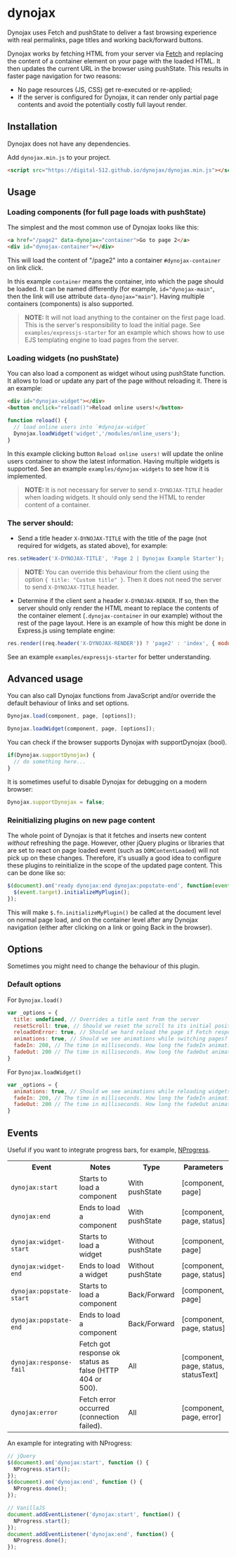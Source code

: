# dynojax
Dynojax uses Fetch and pushState to deliver a fast browsing experience with real permalinks, page titles and working back/forward buttons.

Dynojax works by fetching HTML from your server via [Fetch](https://developer.mozilla.org/en-US/docs/Web/API/Fetch_API) and replacing the content of a container element on your page with the loaded HTML. It then updates the current URL in the browser using pushState. This results in faster page navigation for two reasons:

* No page resources (JS, CSS) get re-executed or re-applied;
* If the server is configured for Dynojax, it can render only partial page contents and avoid the potentially costly full layout render.

## Installation

Dynojax does not have any dependencies.

Add `dynojax.min.js` to your project.
```html
<script src="https://digital-512.github.io/dynojax/dynojax.min.js"></script>
```

## Usage

### Loading components (for full page loads with pushState)
The simplest and the most common use of Dynojax looks like this:

```html
<a href="/page2" data-dynojax="container">Go to page 2</a>
<div id="dynojax-container"></div>
```

This will load the content of "/page2" into a container `#dynojax-container` on link click.

In this example `container` means the container, into which the page should be loaded. It can be named differently (for example, `id="dynojax-main"`, then the link will use attribute `data-dynojax="main"`). Having multiple containers (components) is also supported.

> <b>NOTE: </b>It will not load anything to the container on the first page load. This is the server's responsibility to load the initial page. See `examples/expressjs-starter` for an example which shows how to use EJS templating engine to load pages from the server.

### Loading widgets (no pushState)
You can also load a component as widget wihout using pushState function. It allows to load or update any part of the page without reloading it. There is an example:

```html
<div id="dynojax-widget"></div>
<button onclick="reload()">Reload online users!</button>
```
```js
function reload() {
  // load online users into `#dynojax-widget`
  Dynojax.loadWidget('widget','/modules/online_users');
}
```

In this example clicking button `Reload online users!` will update the online users container to show the latest information. Having multiple widgets is supported. See an example `examples/dynojax-widgets` to see how it is implemented.

> <b>NOTE: </b>It is not necessary for server to send `X-DYNOJAX-TITLE` header when loading widgets. It should only send the HTML to render content of a container.

### The server should:
* Send a title header `X-DYNOJAX-TITLE` with the title of the page (not required for widgets, as stated above), for example:

```js
res.setHeader('X-DYNOJAX-TITLE', 'Page 2 | Dynojax Example Starter');
```

> <b>NOTE: </b>You can override this behaviour from the client using the option `{ title: "Custom title" }`. Then it does not need the server to send `X-DYNOJAX-TITLE` header.

* Determine if the client sent a header `X-DYNOJAX-RENDER`. If so, then the server should only render the HTML meant to replace the contents of the container element (`.dynojax-container` in our example) without the rest of the page layout. Here is an example of how this might be done in Express.js using template engine:

```js
res.render((req.header('X-DYNOJAX-RENDER')) ? 'page2' : 'index', { module: 'page2' });
```

See an example `examples/expressjs-starter` for better understanding.

## Advanced usage

You can also call Dynojax functions from JavaScript and/or override the default behaviour of links and set options.

```js
Dynojax.load(component, page, [options]);
```
```js
Dynojax.loadWidget(component, page, [options]);
```

You can check if the browser supports Dynojax with supportDynojax (bool).

```js
if(Dynojax.supportDynojax) {
  // do something here...
}
```

It is sometimes useful to disable Dynojax for debugging on a modern browser:

```js
Dynojax.supportDynojax = false;
```

### Reinitializing plugins on new page content
The whole point of Dynojax is that it fetches and inserts new content _without_ refreshing the page. However, other jQuery plugins or libraries that are set to react on page loaded event (such as `DOMContentLoaded`) will not pick up on these changes. Therefore, it's usually a good idea to configure these plugins to reinitialize in the scope of the updated page content. This can be done like so:

```js
$(document).on('ready dynojax:end dynojax:popstate-end', function(event) {
  $(event.target).initializeMyPlugin();
});
```

This will make `$.fn.initializeMyPlugin()` be called at the document level on normal page load, and on the container level after any Dynojax navigation (either after clicking on a link or going Back in the browser).

## Options

Sometimes you might need to change the behaviour of this plugin.

### Default options

For `Dynojax.load()`

```js
var _options = {
  title: undefined, // Overrides a title sent from the server
  resetScroll: true, // Should we reset the scroll to its initial position on switching page?
  reloadOnError: true, // Should we hard reload the page if Fetch response returns ok status as false?
  animations: true, // Should we see animations while switching pages?
  fadeIn: 200, // The time in milliseconds. How long the fadeIn animation should take?
  fadeOut: 200 // The time in milliseconds. How long the fadeOut animation should take?
}
```

For `Dynojax.loadWidget()`

```js
var _options = {
  animations: true, // Should we see animations while reloading widgets?
  fadeIn: 200, // The time in milliseconds. How long the fadeIn animation should take?
  fadeOut: 200 // The time in milliseconds. How long the fadeOut animation should take?
}
```

## Events

Useful if you want to integrate progress bars, for example, [NProgress](https://github.com/rstacruz/nprogress).

<table>
  <tr>
    <th>Event</th>
    <th>Notes</th>
    <th>Type</th>
    <th>Parameters</th>
  </tr>
  <tr>
    <td><code>dynojax:start</code></td>
    <td>Starts to load a component</td>
    <td>With pushState</td>
    <td>[component, page]</td>
  </tr>
  <tr>
    <td><code>dynojax:end</code></td>
    <td>Ends to load a component</td>
    <td>With pushState</td>
    <td>[component, page, status]</td>
  </tr>
  <tr>
    <td><code>dynojax:widget-start</code></td>
    <td>Starts to load a widget</td>
    <td>Without pushState</td>
    <td>[component, page]</td>
  </tr>
  <tr>
    <td><code>dynojax:widget-end</code></td>
    <td>Ends to load a widget</td>
    <td>Without pushState</td>
    <td>[component, page, status]</td>
  </tr>
  <tr>
    <td><code>dynojax:popstate-start</code></td>
    <td>Starts to load a component</td>
    <td>Back/Forward</td>
    <td>[component, page]</td>
  </tr>
  <tr>
    <td><code>dynojax:popstate-end</code></td>
    <td>Ends to load a component</td>
    <td>Back/Forward</td>
    <td>[component, page, status]</td>
  </tr>
  <tr>
    <td><code>dynojax:response-fail</code></td>
    <td>Fetch got response ok status as false (HTTP 404 or 500).</td>
    <td>All</td>
    <td>[component, page, status, statusText]</td>
  </tr>
  <tr>
    <td><code>dynojax:error</code></td>
    <td>Fetch error occurred (connection failed).</td>
    <td>All</td>
    <td>[component, page, error]</td>
  </tr>
</table>

An example for integrating with NProgress:

```js
// jQuery
$(document).on('dynojax:start', function () {
  NProgress.start();
});
$(document).on('dynojax:end', function () {
  NProgress.done();
});

// VanillaJS
document.addEventListener('dynojax:start', function() {
  NProgress.start();
});
document.addEventListener('dynojax:end', function() {
  NProgress.done();
});
```
